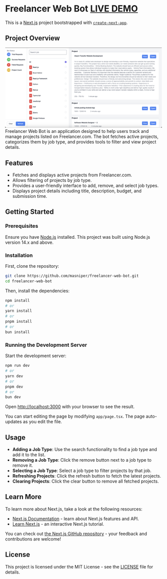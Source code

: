
# Freelancer Web Bot [LIVE DEMO](https://masniper.github.io/freelancer-web-bot/)

This is a [Next.js](https://nextjs.org/) project bootstrapped with [`create-next-app`](https://github.com/vercel/next.js/tree/canary/packages/create-next-app).

## Project Overview
![Image Description](https://github.com/Masniper/freelancer-web-bot/blob/main/Freelancer-web-bot.png?raw=true)
Freelancer Web Bot is an application designed to help users track and manage projects listed on Freelancer.com. The bot fetches active projects, categorizes them by job type, and provides tools to filter and view project details.

## Features

- Fetches and displays active projects from Freelancer.com.
- Allows filtering of projects by job type.
- Provides a user-friendly interface to add, remove, and select job types.
- Displays project details including title, description, budget, and submission time.

## Getting Started

### Prerequisites

Ensure you have [Node.js](https://nodejs.org/) installed. This project was built using Node.js version 14.x and above.

### Installation

First, clone the repository:

```bash
git clone https://github.com/masniper/freelancer-web-bot.git
cd freelancer-web-bot
```

Then, install the dependencies:

```bash
npm install
# or
yarn install
# or
pnpm install
# or
bun install
```

### Running the Development Server

Start the development server:

```bash
npm run dev
# or
yarn dev
# or
pnpm dev
# or
bun dev
```

Open [http://localhost:3000](http://localhost:3000) with your browser to see the result.

You can start editing the page by modifying `app/page.tsx`. The page auto-updates as you edit the file.

## Usage

- **Adding a Job Type**: Use the search functionality to find a job type and add it to the list.
- **Removing a Job Type**: Click the remove button next to a job type to remove it.
- **Selecting a Job Type**: Select a job type to filter projects by that job.
- **Refreshing Projects**: Click the refresh button to fetch the latest projects.
- **Clearing Projects**: Click the clear button to remove all fetched projects.

## Learn More

To learn more about Next.js, take a look at the following resources:

- [Next.js Documentation](https://nextjs.org/docs) - learn about Next.js features and API.
- [Learn Next.js](https://nextjs.org/learn) - an interactive Next.js tutorial.

You can check out [the Next.js GitHub repository](https://github.com/vercel/next.js/) - your feedback and contributions are welcome!

## License

This project is licensed under the MIT License - see the [LICENSE](LICENSE) file for details.
